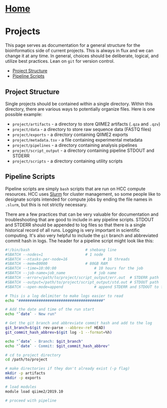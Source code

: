 # [Home](../README.md)
# Projects

This page serves as documentation for a general structure for the bioinformatics side
of current projects. This is always in flux and we can change it at any time. In general,
choices should be deliberate, logical, and utilize best practices. Lean on `git` for 
version control.

* [Project Structure](#project-structure)
* [Pipeline Scripts](#pipeline-scripts)

## Project Structure

Single projects should be contained within a single directory. Within this directory, 
there are various ways to potentially organize files. Here is one possible example:

* `project/artifacts` - a directory to store QIIME2 artifacts (`.qza` and `.qzv`)
* `project/data` - a directory to store raw sequence data (FASTQ files) 
* `project/exports` - a directory containing QIIME2 exports
* `project/metadata.tsv` - a file containing experimental metadata
* `project/pipelines` - a directory containing analysis pipelines
* `project/script_output` - a directory containing pipeline STDOUT and STDERR
* `project/scripts` - a directory containing utility scripts

## Pipeline Scripts

Pipeline scripts are simply `bash` scripts that are run on HCC compute resources. HCC
uses [Slurm](https://slurm.schedmd.com/overview.html) for cluster management, so some 
people like to designate scripts intended for compute jobs by ending the file names in 
`.slurm`, but this is not strictly necessary. 

There are a few practices that can be very valuable for documentation and troubleshooting
that are good to include in any pipeline scripts. STDOUT and STDERR should be appended 
to log files so that there is a single historical record of all runs. Logging is very 
important in scientific computing. It's also very helpful to include the `git` branch 
and abbreviated commit hash in logs. The header for a pipeline script might look like
this:

```bash
#!/bin/bash 						# shebang line 
#SBATCH --nodes=1					# 1 node
#SBATCH --ntasks-per-node=16				# 16 threads
#SBATCH --mem=80000					# 80GB RAM	
#SBATCH --time=10:00:00					# 10 hours for the job
#SBATCH --job-name=job_name				# job name
#SBATCH --error=/path/to/project/script_output/err.out	# STDERR path
#SBATCH --output=/path/to/project/script_output/std.out	# STDOUT path
#SBATCH --open-mode=append				# append STDERR and STDOUT to files

# This is a log delimiter to make logs easier to read
echo "######################################"

# Add the date and time of the run start
echo "`date` - New run"

# Get the git branch and abbreviate commit hash and add to the log
git_branch=$(git rev-parse --abbrev-ref HEAD)
git_commit_hash_abbrev=$(git log -1 --format=%h)

echo "`date` - Branch: $git_branch"
echo "`date` - Commit: $git_commit_hash_abbrev"

# cd to project directory
cd /path/to/project

# make directories if they don't already exist (-p flag)
mkdir -p artifacts
mkdir -p exports

# load modules
module load qiime2/2019.10

# proceed with pipeline
```
